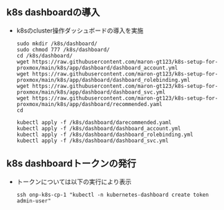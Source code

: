 ##  k8s dashboardの導入
* k8sのcluster操作ダッシュボードの導入を実施

      sudo mkdir /k8s/dashboard/
      sudo chmod 777 /k8s/dashboard/
      cd /k8s/dashboard/
      wget https://raw.githubusercontent.com/maron-gt123/k8s-setup-for-proxmox/main/k8s/app/dashboard/dashboard_account.yml
      wget https://raw.githubusercontent.com/maron-gt123/k8s-setup-for-proxmox/main/k8s/app/dashboard/dashboard_rolebinding.yml
      wget https://raw.githubusercontent.com/maron-gt123/k8s-setup-for-proxmox/main/k8s/app/dashboard/dashboard_svc.yml
      wget https://raw.githubusercontent.com/maron-gt123/k8s-setup-for-proxmox/main/k8s/app/dashboard/recommended.yaml
      cd
      
      kubectl apply -f /k8s/dashboard/darecommended.yaml
      kubectl apply -f /k8s/dashboard/dashboard_account.yml
      kubectl apply -f /k8s/dashboard/dashboard_rolebinding.yml
      kubectl apply -f /k8s/dashboard/dashboard_svc.yml
      
##  k8s dashboardトークンの発行
* トークンについては以下の実行により表示
      
      ssh onp-k8s-cp-1 "kubectl -n kubernetes-dashboard create token admin-user"
